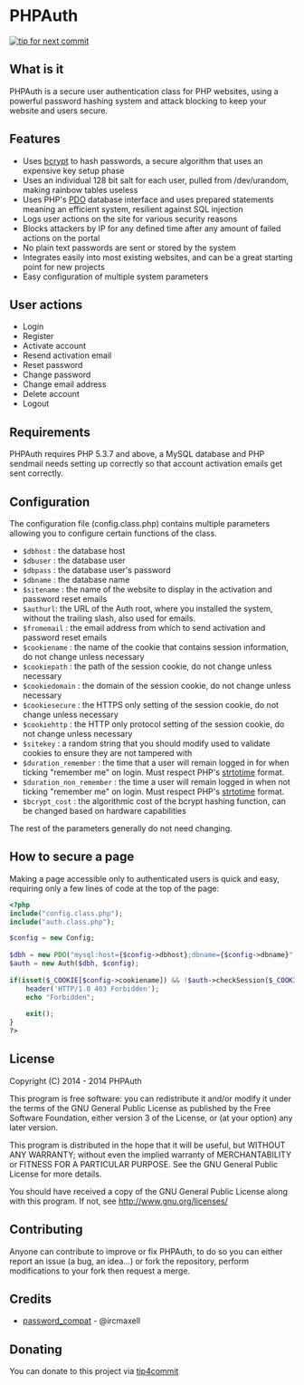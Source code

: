 PHPAuth
=======

[![tip for next commit](https://tip4commit.com/projects/1003.svg)](https://tip4commit.com/github/PHPAuth/PHPAuth)

What is it
---------------

PHPAuth is a secure user authentication class for PHP websites, using a powerful password hashing system and attack blocking to keep your website and users secure.

Features
---------------
* Uses [bcrypt](http://en.wikipedia.org/wiki/Bcrypt) to hash passwords, a secure algorithm that uses an expensive key setup phase
* Uses an individual 128 bit salt for each user, pulled from /dev/urandom, making rainbow tables useless
* Uses PHP's [PDO](http://php.net/manual/en/book.pdo.php) database interface and uses prepared statements meaning an efficient system, resilient against SQL injection
* Logs user actions on  the site for various security reasons
* Blocks attackers by IP for any defined time after any amount of failed actions on the portal
* No plain text passwords are sent or stored by the system
* Integrates easily into most existing websites, and can be a great starting point for new projects
* Easy configuration of multiple system parameters

User actions
---------------
* Login
* Register
* Activate account
* Resend activation email
* Reset password
* Change password
* Change email address
* Delete account
* Logout

Requirements
---------------
PHPAuth requires  PHP 5.3.7 and above, a MySQL database and PHP sendmail needs setting up correctly so that account activation emails get sent correctly.

Configuration
---------------

The configuration file (config.class.php) contains multiple parameters allowing you to configure certain functions of the class.

* `$dbhost` : the database host
* `$dbuser` : the database user
* `$dbpass` : the database user's password
* `$dbname` : the database name
* `$sitename` : the name of the website to display in the activation and password reset emails
* `$authurl`: the URL of the Auth root, where you installed the system, without the trailing slash, also used for emails.
* `$fromemail` : the email address from which to send activation and password reset emails
* `$cookiename` : the name of the cookie that contains session information, do not change unless necessary
* `$cookiepath` : the path of the session cookie, do not change unless necessary
* `$cookiedomain` : the domain of the session cookie, do not change unless necessary
* `$cookiesecure` : the HTTPS only setting of the session cookie, do not change unless necessary
* `$cookiehttp` : the HTTP only protocol setting of the session cookie, do not change unless necessary
* `$sitekey` : a random string that you should modify used to validate cookies to ensure they are not tampered with
* `$duration_remember` : the time that a user will remain logged in for when ticking "remember me" on login. Must respect PHP's [strtotime](http://php.net/manual/en/function.strtotime.php) format.
* `$duration_non_remember` : the time a user will remain logged in when not ticking "remember me" on login.  Must respect PHP's [strtotime](http://php.net/manual/en/function.strtotime.php) format.
* `$bcrypt_cost` : the algorithmic cost of the bcrypt hashing function, can be changed based on hardware capabilities

The rest of the parameters generally do not need changing.

How to secure a page
---------------

Making a page accessible only to authenticated users is quick and easy, requiring only a few lines of code at the top of the page:

```php
<?php
include("config.class.php");
include("auth.class.php");

$config = new Config;
    
$dbh = new PDO("mysql:host={$config->dbhost};dbname={$config->dbname}", $config->dbuser, $config->dbpass);
$auth = new Auth($dbh, $config);
    
if(isset($_COOKIE[$config->cookiename]) && !$auth->checkSession($_COOKIE[$config->cookiename]) {
    header('HTTP/1.0 403 Forbidden');
    echo "Forbidden";
	    
    exit();
}
?>
```

License
---------------

Copyright (C) 2014 - 2014 PHPAuth

This program is free software: you can redistribute it and/or modify it under the terms of the GNU General Public License as published by the Free Software Foundation, either version 3 of the License, or (at your option) any later version.

This program is distributed in the hope that it will be useful, but WITHOUT ANY WARRANTY; without even the implied warranty of MERCHANTABILITY or FITNESS FOR A PARTICULAR PURPOSE. See the GNU General Public License for more details.

You should have received a copy of the GNU General Public License along with this program. If not, see http://www.gnu.org/licenses/

Contributing
---------------

Anyone can contribute to improve or fix PHPAuth, to do so you can either report an issue (a bug, an idea...) or fork the repository, perform modifications to your fork then request a merge.

Credits
---------------

* [password_compat](https://github.com/ircmaxell/password_compat) - @ircmaxell

Donating
---------------
You can donate to this project via [tip4commit](https://tip4commit.com/github/PHPAuth/PHPAuth) 